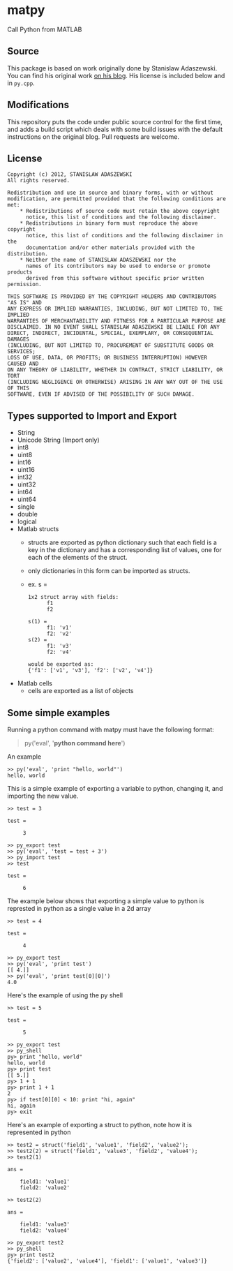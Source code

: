 # matpy
Call Python from MATLAB

## Source

This package is based on work originally done by Stanislaw Adaszewski. You can
find his original work [on his blog](http://algoholic.eu/matpy/). His license
is included below and in `py.cpp`.

## Modifications

This repository puts the code under public source control for the first time,
and adds a build script which deals with some build issues with the default
instructions on the original blog. Pull requests are welcome.

## License

```
Copyright (c) 2012, STANISLAW ADASZEWSKI
All rights reserved.

Redistribution and use in source and binary forms, with or without
modification, are permitted provided that the following conditions are met:
    * Redistributions of source code must retain the above copyright
      notice, this list of conditions and the following disclaimer.
    * Redistributions in binary form must reproduce the above copyright
      notice, this list of conditions and the following disclaimer in the
      documentation and/or other materials provided with the distribution.
    * Neither the name of STANISLAW ADASZEWSKI nor the
      names of its contributors may be used to endorse or promote products
      derived from this software without specific prior written permission.

THIS SOFTWARE IS PROVIDED BY THE COPYRIGHT HOLDERS AND CONTRIBUTORS "AS IS" AND
ANY EXPRESS OR IMPLIED WARRANTIES, INCLUDING, BUT NOT LIMITED TO, THE IMPLIED
WARRANTIES OF MERCHANTABILITY AND FITNESS FOR A PARTICULAR PURPOSE ARE
DISCLAIMED. IN NO EVENT SHALL STANISLAW ADASZEWSKI BE LIABLE FOR ANY
DIRECT, INDIRECT, INCIDENTAL, SPECIAL, EXEMPLARY, OR CONSEQUENTIAL DAMAGES
(INCLUDING, BUT NOT LIMITED TO, PROCUREMENT OF SUBSTITUTE GOODS OR SERVICES;
LOSS OF USE, DATA, OR PROFITS; OR BUSINESS INTERRUPTION) HOWEVER CAUSED AND
ON ANY THEORY OF LIABILITY, WHETHER IN CONTRACT, STRICT LIABILITY, OR TORT
(INCLUDING NEGLIGENCE OR OTHERWISE) ARISING IN ANY WAY OUT OF THE USE OF THIS
SOFTWARE, EVEN IF ADVISED OF THE POSSIBILITY OF SUCH DAMAGE.
```

## Types supported to Import and Export

- String
- Unicode String (Import only)
- int8
- uint8
- int16
- uint16
- int32
- uint32
- int64
- uint64
- single
- double
- logical
- Matlab structs
    - structs are exported as python dictionary such that each field is a key in the dictionary and has a corresponding list of values, one for each of the elements of the struct.
    - only dictionaries in this form can be imported as structs.
    - ex. s =

          1x2 struct array with fields:
				f1
				f2

          s(1) =
                f1: 'v1'
                f2: 'v2'
          s(2) =
                f1: 'v3'
                f2: 'v4'

          would be exported as:
          {'f1': ['v1', 'v3'], 'f2': ['v2', 'v4']}


- Matlab cells
  - cells are exported as a list of objects

## Some simple examples

Running a python command with matpy must have the following format:

> py('eval', '**python command here**')

An example

```
>> py('eval', 'print "hello, world"')
hello, world
```

This is a simple example of exporting a variable to python, changing it, and importing the new value.

```
>> test = 3

test =

     3

>> py_export test
>> py('eval', 'test = test + 3')
>> py_import test
>> test

test =

     6

```

The example below shows that exporting a simple value to python is represted in python as a single value in a 2d array

```
>> test = 4

test =

     4

>> py_export test
>> py('eval', 'print test')
[[ 4.]]
>> py('eval', 'print test[0][0]')
4.0
```

Here's the example of using the py shell

```
>> test = 5

test =

     5

>> py_export test
>> py_shell
py> print "hello, world"
hello, world
py> print test
[[ 5.]]
py> 1 + 1
py> print 1 + 1
2
py> if test[0][0] < 10: print "hi, again"
hi, again
py> exit
```

Here's an example of exporting a struct to python, note how it is represented in python

```
>> test2 = struct('field1', 'value1', 'field2', 'value2');
>> test2(2) = struct('field1', 'value3', 'field2', 'value4');
>> test2(1)

ans =

    field1: 'value1'
    field2: 'value2'

>> test2(2)

ans =

    field1: 'value3'
    field2: 'value4'

>> py_export test2
>> py_shell
py> print test2
{'field2': ['value2', 'value4'], 'field1': ['value1', 'value3']}
```